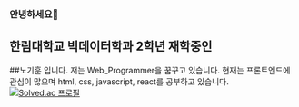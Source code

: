 ### 안녕하세요👋
## 한림대학교 빅데이터학과 2학년 재학중인 
##노기훈 입니다.
저는 Web_Programmer을 꿈꾸고 있습니다.
현재는 프론트엔드에 관심이 많으며 html, css, javascript, react를 공부하고 있습니다.
[![Solved.ac
프로필](http://mazassumnida.wtf/api/v2/generate_badge?boj=shrlgns1107)](https://solved.ac/{handle})
